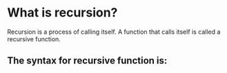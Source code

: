 # What is recursion?

Recursion is a process of calling itself. A function that calls itself is called a recursive function.

## The syntax for recursive function is:
